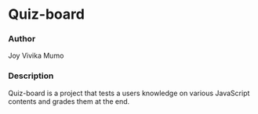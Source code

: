 # Quiz-board
### Author
Joy Vivika Mumo
### Description
Quiz-board is a project that tests a users knowledge on various JavaScript contents and grades them at the end.

